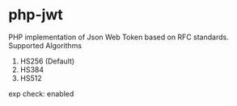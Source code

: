 # php-jwt

PHP implementation of Json Web Token based on RFC standards.
Supported Algorithms
1.  HS256 (Default)
2.  HS384
3.  HS512

exp check: enabled
